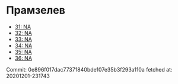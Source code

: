 # Прамзелев
- [31: NA](31.md)
- [32: NA](32.md)
- [33: NA](33.md)
- [34: NA](34.md)
- [35: NA](35.md)
- [36: NA](36.md)

Commit: 0e896f017dac77371840bde107e35b3f293a110a
 fetched at: 20201201-231743

